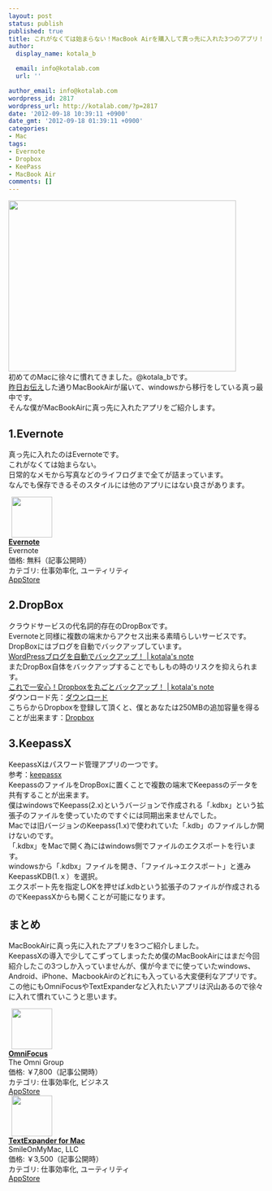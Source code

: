 ```yaml
---
layout: post
status: publish
published: true
title: これがなくては始まらない！MacBook Airを購入して真っ先に入れた3つのアプリ！
author:
  display_name: kotala_b

  email: info@kotalab.com
  url: ''

author_email: info@kotalab.com
wordpress_id: 2817
wordpress_url: http://kotalab.com/?p=2817
date: '2012-09-18 10:39:11 +0900'
date_gmt: '2012-09-18 01:39:11 +0900'
categories:
- Mac
tags:
- Evernote
- Dropbox
- KeePass
- MacBook Air
comments: []
---
```

<p><a href="http://kotalab.com/wp-content/uploads/slooProImg_20120917123717.jpg" target="_blank"><img src="http://kotalab.com/wp-content/uploads/slooProImg_20120917123717.jpg" alt="" title="slooProImg_20120917123717.jpg" width="448" height="336" class="alignnone size-full wp-image-2803" /></a><br />
初めてのMacに徐々に慣れてきました。@kotala_bです。<br />
<a href="http://kotalab.com/macbook-air-24hours" title="圧倒的な早さに驚いた！MacBook Airが注文から25時間後には届いた！" target="_blank">昨日お伝え</a>した通りMacBookAirが届いて、windowsから移行をしている真っ最中です。<br />
そんな僕がMacBookAirに真っ先に入れたアプリをご紹介します。<br />
<!--more--></p>
<h2>1.Evernote</h2>
<p>真っ先に入れたのはEvernoteです。<br />
これがなくては始まらない。<br />
日常的なメモから写真などのライフログまで全てが詰まっています。<br />
なんでも保存できるそのスタイルには他のアプリにはない良さがあります。</p>
<div class="applink">
<div class="applinkimg"><a href="https://itunes.apple.com/jp/app/evernote/id281796108?mt=8&uo=4&at=10l4yU" rel="nofollow" target="_blank"><img hspace="6" src="http://a1527.phobos.apple.com/us/r30/Purple/v4/d6/af/ec/d6afec25-4d92-7b99-833b-14727820b3af/mzl.fwrhqtje.png" width="80" /></a></div>
<div class="applinktext">
<div class="applinktitle"><strong><a href="https://itunes.apple.com/jp/app/evernote/id281796108?mt=8&uo=4&at=10l4yU" rel="nofollow" target="_blank">Evernote</a></strong></div>
<div class="applinkinfo">Evernote</div>
<div class="applinkinfo">価格: 無料（記事公開時）</div>
<div class="applinkinfo">カテゴリ: 仕事効率化, ユーティリティ</div>
</div>
<div class="clear"></div>
<div class="appstorelink"><a href="https://itunes.apple.com/jp/app/evernote/id281796108?mt=8&uo=4&at=10l4yU" rel="nofollow" target="_blank">AppStore</a></div>
</div>
<h2>2.DropBox</h2>
<p>クラウドサービスの代名詞的存在のDropBoxです。<br />
Evernoteと同様に複数の端末からアクセス出来る素晴らしいサービスです。<br />
DropBoxにはブログを自動でバックアップしています。<br />
<a href="http://kotalab.com/wordpress-backwpup" target="_blank">WordPressブログを自動でバックアップ！ | kotala's note</a><br />
またDropBox自体をバックアップすることでもしもの時のリスクを抑えられます。<br />
<a href="http://kotalab.com/dropbox-backup" target="_blank">これで一安心！Dropboxを丸ごとバックアップ！ | kotala's note</a><br />
ダウンロード先：<a href="https://www.dropbox.com/" title="dropbox" target="_blank">ダウンロード</a><br />
こちらからDropboxを登録して頂くと、僕とあなたは250MBの追加容量を得ることが出来ます：<a href="http://db.tt/BXcySQmO" title="dropboxに登録" target="_blank">Dropbox</a></p>
<h2>3.KeepassX</h2>
<p>KeepassXはパスワード管理アプリの一つです。<br />
参考：<a href="http://www.keepassx.org/" target="_blank">keepassx</a><br />
KeepassのファイルをDropBoxに置くことで複数の端末でKeepassのデータを共有することが出来ます。<br />
僕はwindowsでKeepass(2.x)というバージョンで作成される「.kdbx」という拡張子のファイルを使っていたのですぐには同期出来ませんでした。<br />
Macでは旧バージョンのKeepass(1.x)で使われていた「.kdb」のファイルしか開けないのです。<br />
「.kdbx」をMacで開く為にはwindows側でファイルのエクスポートを行います。<br />
windowsから「.kdbx」ファイルを開き、「ファイル&rarr;エクスポート」と進みKeepassKDB(1.ｘ）を選択。<br />
エクスポート先を指定しOKを押せば.kdbという拡張子のファイルが作成されるのでKeepassXからも開くことが可能になります。</p>
<h2>まとめ</h2>
<p>MacBookAirに真っ先に入れたアプリを3つご紹介しました。<br />
KeepassXの導入で少してこずってしまったため僕のMacBookAirにはまだ今回紹介したこの3つしか入っていませんが、僕が今までに使っていたwindows、Android、iPhone、MacbookAirのどれにも入っている大変便利なアプリです。<br />
この他にもOmniFocusやTextExpanderなど入れたいアプリは沢山あるので徐々に入れて慣れていこうと思います。</p>
<div class="applink">
<div class="applinkimg"><a href="https://itunes.apple.com/jp/app/omnifocus/id402835630?mt=12&uo=4&at=10l4yU" rel="nofollow" target="_blank"><img hspace="6" src="http://a4.mzstatic.com/us/r30/Purple/v4/91/ac/ed/91aced18-0d1b-a4ab-8146-1dbc7770b660/OmniFocus.512x512-75.png" width="80" /></a></div>
<div class="applinktext">
<div class="applinktitle"><strong><a href="https://itunes.apple.com/jp/app/omnifocus/id402835630?mt=12&uo=4&at=10l4yU" rel="nofollow" target="_blank">OmniFocus</a></strong></div>
<div class="applinkinfo">The Omni Group</div>
<div class="applinkinfo">価格: ￥7,800（記事公開時）</div>
<div class="applinkinfo">カテゴリ: 仕事効率化, ビジネス</div>
</div>
<div class="clear"></div>
<div class="appstorelink"><a href="https://itunes.apple.com/jp/app/omnifocus/id402835630?mt=12&uo=4&at=10l4yU" rel="nofollow" target="_blank">AppStore</a></div>
</div>
<div class="applink">
<div class="applinkimg"><a href="https://itunes.apple.com/jp/app/textexpander-for-mac/id405274824?mt=12&uo=4&at=10l4yU" rel="nofollow" target="_blank"><img hspace="6" src="http://a3.mzstatic.com/us/r30/Purple/v4/b4/fa/e2/b4fae252-c6f9-f488-1f97-86dfbedbd828/SMTEIcon.512x512-75.png" width="80" /></a></div>
<div class="applinktext">
<div class="applinktitle"><strong><a href="https://itunes.apple.com/jp/app/textexpander-for-mac/id405274824?mt=12&uo=4&at=10l4yU" rel="nofollow" target="_blank">TextExpander for Mac</a></strong></div>
<div class="applinkinfo">SmileOnMyMac, LLC</div>
<div class="applinkinfo">価格: ￥3,500（記事公開時）</div>
<div class="applinkinfo">カテゴリ: 仕事効率化, ユーティリティ</div>
</div>
<div class="clear"></div>
<div class="appstorelink"><a href="https://itunes.apple.com/jp/app/textexpander-for-mac/id405274824?mt=12&uo=4&at=10l4yU" rel="nofollow" target="_blank">AppStore</a></div>
</div>
